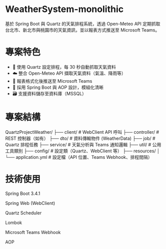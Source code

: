 # WeatherSystem-monolithic

基於 Spring Boot 與 Quartz 的天氣排程系統，透過 Open-Meteo API 定期抓取台北市、新北市與桃園市的天氣資訊，並以報表方式推送至 Microsoft Teams。

# 專案特色

- 📅 使用 Quartz 設定排程，每 30 秒自動抓取天氣資料
- ☁️ 整合 Open-Meteo API 擷取天氣資料（氣溫、降雨等）
- 💬 報表格式化後推送至 Microsoft Teams
- 🧩 採用 Spring Boot 與 AOP 設計，模組化清晰
- 🗃️ 支援資料儲存至資料庫（MSSQL）

# 專案結構

QuartzProjectWeather/
├── client/ # WebClient API 呼叫
├── controller/ # REST 控制器（如有）
├── dto/ # 資料傳輸物件 (WeatherData)
├── job/ # Quartz 排程任務
├── service/ # 天氣分析與 Teams 通知邏輯
├── util/ # 公用工具類別
├── config/ # 設定類（Quartz、WebClient 等）
├── resources/
│ └── application.yml # 設定檔（API 位置、Teams Webhook、排程間隔）

# 技術使用
Spring Boot 3.4.1

Spring Web (WebClient)

Quartz Scheduler

Lombok

Microsoft Teams Webhook

AOP 

